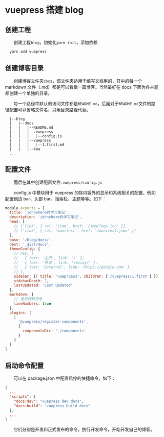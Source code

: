 # vuepress 搭建 blog

## 创建工程

&emsp;&emsp;创建工程`blog`，初始化`yarn init`，添加依赖

```sh
  yarn add vuepress
```

## 创建博客目录

&emsp;&emsp;创建博客文件夹`docs`，该文件夹适用于编写文档用的，其中的每一个 markdown 文件（.md）都是可以看做一篇博客。当然最好在 docs 下面为各主题都创建一个单独的目录。

&emsp;&emsp;每一个路径中默认的访问文件都是`README.md`，后面对于`README.md`文件的路径配置可以省略文件名，只用目录路径代替。

```
  |--blog
  |   |--docs
  |   |   |--README.md
  |   |   |--.vuepress
  |   |   |   |--config.js
  |   |   |--vuepress
  |   |   |   |--1.first.md
  |   |   |--koa
  ...
```

## 配置文件

&emsp;&emsp;而后在其中创建配置文件`.vuepress/config.js`

&emsp;&emsp;config.js 中模块用于 vuepress 的除内容外的显示和系统相关的配置，例如配置侧边 bar、头部 bar、搜索栏、主题等等。如下：

```js
module.exports = {
  title: 'johnshere的学习笔记',
  description: 'johnshere的学习笔记',
  head: [
    // ['link', { rel: 'icon', href: '/img/logo.ico' }],
    // ['link', { rel: 'manifest', href: '/manifest.json' }],
  ],
  base: '/blog/docs/',
  dest: '_dist/docs',
  themeConfig: {
    // nav: [
    //   { text: '主页', link: '/' },
    //   { text: '导读', link: '/essay/' },
    //   { text: 'External', link: 'https://google.com' }
    // ],
    sidebar: [{ title: 'vuepr2ess', children: ['/vuepress/1.first'] }],
    sidebarDepth: 2,
    lastUpdated: 'Last Updated'
  },
  markdown: {
    // 显示代码行号
    lineNumbers: true
  },
  plugins: [
    [
      '@vuepress/register-components',
      {
        componentsDir: './components'
      }
    ]
  ]
}
```

## 启动命令配置

&emsp;&emsp;可以在 package.json 中配置启停的快捷命令，如下：

```json
{
  ...
  "scripts": {
    "docs:dev": "vuepress dev docs",
    "docs:build": "vuepress build docs"
  },
  ...
}
```

&emsp;&emsp;它们分别是开发和正式发布的命令。执行开发命令，开始开发自己的博客。
